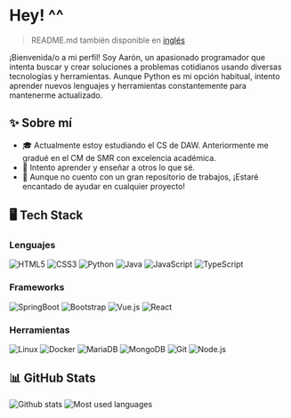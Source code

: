 # Hey! ^^

> README.md también disponible en [inglés](README.md)

¡Bienvenida/o a mi perfil! Soy Aarón, un apasionado programador que intenta buscar y crear soluciones a problemas cotidianos usando diversas tecnologías y herramientas. Aunque Python es mi opción habitual, intento aprender nuevos lenguajes y herramientas constantemente para mantenerme actualizado.

## ✨ Sobre mí

- 🎓 Actualmente estoy estudiando el CS de DAW. Anteriormente me gradué en el CM de SMR con excelencia académica.
- 🌱 Intento aprender y enseñar a otros lo que sé.
- 💼 Aunque no cuento con un gran repositorio de trabajos, ¡Estaré encantado de ayudar en cualquier proyecto!

## 🖥️ Tech Stack

### Lenguajes

![HTML5](https://skills.syvixor.com/api/icons?i=html)
![CSS3](https://skills.syvixor.com/api/icons?i=css)
![Python](https://skills.syvixor.com/api/icons?i=python)
![Java](https://skills.syvixor.com/api/icons?i=java)
![JavaScript](https://skills.syvixor.com/api/icons?i=js)
![TypeScript](https://skills.syvixor.com/api/icons?i=ts)

### Frameworks

![SpringBoot](https://skills.syvixor.com/api/icons?i=springboot)
![Bootstrap](https://skills.syvixor.com/api/icons?i=bootstrap)
![Vue.js](https://skills.syvixor.com/api/icons?i=vuejs)
![React](https://skills.syvixor.com/api/icons?i=react)

### Herramientas

![Linux](https://skills.syvixor.com/api/icons?i=linux)
![Docker](https://skills.syvixor.com/api/icons?i=docker)
![MariaDB](https://skills.syvixor.com/api/icons?i=mariadb)
![MongoDB](https://skills.syvixor.com/api/icons?i=mongodb)
![Git](https://skills.syvixor.com/api/icons?i=git)
![Node.js](https://skills.syvixor.com/api/icons?i=nodejs)

## 📊 GitHub Stats

![Github stats](https://github-readme-stats.vercel.app/api?username=rexwithluv&theme=dark&hide_border=true&include_all_commits=true&count_private=false)
![Most used languages](https://github-readme-stats.vercel.app/api/top-langs/?username=rexwithluv&theme=dark&hide_border=true&include_all_commits=true&count_private=false&layout=compact)
